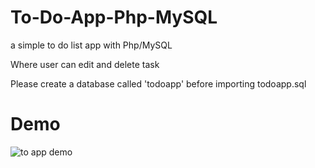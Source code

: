 # To-Do-App-Php-MySQL
a simple to do list app with Php/MySQL

Where user can edit and delete task

Please create a database called 'todoapp' before importing todoapp.sql

# Demo 

![to app demo](todapp.gif)
